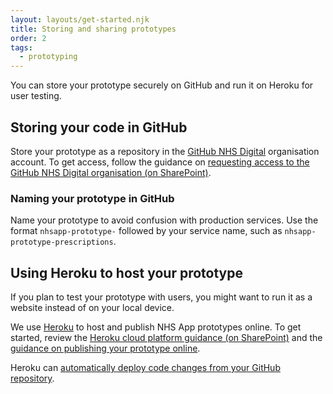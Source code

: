 ```yaml
---
layout: layouts/get-started.njk
title: Storing and sharing prototypes
order: 2
tags:
  - prototyping
---
```


You can store your prototype securely on GitHub and run it on Heroku for user testing.

## Storing your code in GitHub

Store your prototype as a repository in the [GitHub NHS Digital](https://github.com/NHSDigital) organisation account. To get access, follow the guidance on [requesting access to the GitHub NHS Digital organisation (on SharePoint)](https://nhs.sharepoint.com/:u:/r/sites/X26_EngineeringCOE/SitePages/GitHub-User---how-to-request-access.aspx?csf=1&web=1&e=7WzUKB).

### Naming your prototype in GitHub

Name your prototype to avoid confusion with production services. Use the format `nhsapp-prototype-` followed by your service name, such as `nhsapp-prototype-prescriptions`.

## Using Heroku to host your prototype

If you plan to test your prototype with users, you might want to run it as a website instead of on your local device.

We use [Heroku](https://www.heroku.com/) to host and publish NHS App prototypes online. To get started, review the [Heroku cloud platform guidance (on SharePoint)](https://nhs.sharepoint.com/:u:/r/sites/X26_URPG/SitePages/tools/Heroku-cloud-platform.aspx?csf=1&web=1&e=geWbJC) and the [guidance on publishing your prototype online](https://prototype-kit.service-manual.nhs.uk/how-tos/publish-your-prototype-online).

Heroku can [automatically deploy code changes from your GitHub repository](https://devcenter.heroku.com/articles/github-integration#:~:text=specified%20GitHub%20repo.-,Enabling%20GitHub%20Integration,to%20configure%20automatic%20GitHub%20deploys.).
